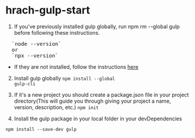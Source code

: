 # hrach-gulp-start

1. If you've previously installed gulp globally, run npm rm --global gulp before following these instructions.
<pre>
  `node --version`
  <span>or</span>
  `npx --version`
</pre>

- If they are not installed, follow the instructions <a href="https://nodejs.org/en/">here</a>

2. Install gulp globally
   <code>npm install --global gulp-cli</code>

3. If it's a new project you should create a package.json file in your project directory(This will guide you through giving your project a name, version, description, etc.)
   <code>npm init</code>

4. Install the gulp package in your local folder in your devDependencies

<code>npm install --save-dev gulp</code>
